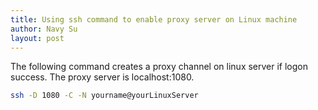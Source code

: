```yaml
---
title: Using ssh command to enable proxy server on Linux machine
author: Navy Su
layout: post
---
```

The following command creates a proxy channel on linux server if logon success. The proxy server is localhost:1080.
```bash
ssh -D 1080 -C -N yourname@yourLinuxServer
```
